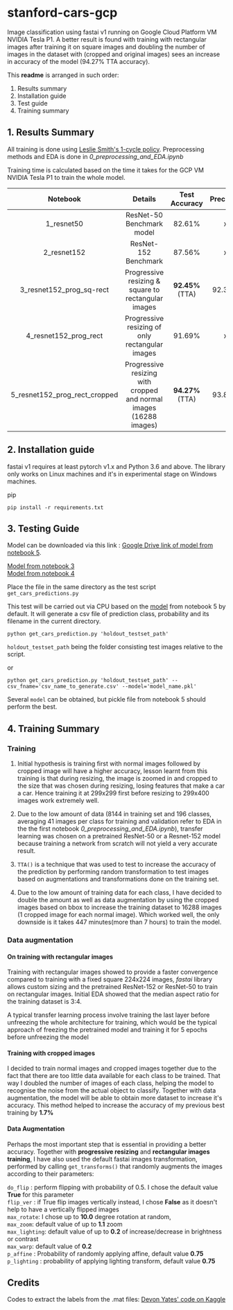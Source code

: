 # stanford-cars-gcp
Image classification using fastai v1 running on Google Cloud Platform VM NVIDIA Tesla P1. A better result is found with training with rectangular images after training it on square images and doubling the number of images in the dataset with (cropped and original images) sees an increase in accuracy of the model (94.27% TTA accuracy).  

This **readme** is arranged in such order: 
1. Results summary
2. Installation guide 
3. Test guide 
4. Training summary

## 1. Results Summary
All training is done using [Leslie Smith's 1-cycle policy](https://arxiv.org/pdf/1803.09820).
Preprocessing methods and EDA is done in *0_preprocessing_and_EDA.ipynb*

Training time is calculated based on the time it takes for the GCP VM NVIDIA Tesla P1 to train the whole model.

Notebook | Details | Test Accuracy | Precision | Recall | Epochs | Training time
:---: | :---: | :---: | :---: | :---: | :---: | :---:
1_resnet50 | ResNet-50 Benchmark model  | 82.61% | x | x | 35e | 49 minutes
2_resnet152 | ResNet-152 Benchmark | 87.56% | x | x | 35e |  104 minutes 
3_resnet152_prog_sq-rect | Progressive resizing & square to rectangular images| **92.45%**(TTA) | 92.39% | 92.12% | 35e | 240 minutes
4_resnet152_prog_rect | Progressive resizing of only rectangular images | 91.69% | x | x | 35e | 207 minutes 
5_resnet152_prog_rect_cropped | Progressive resizing with cropped and normal images (16288 images)  | **94.27%**(TTA) | 93.83% | 93.57% | 35e | 477 minutes

## 2. Installation guide

fastai v1 requires at least pytorch v1.x and Python 3.6 and above. The library only works on Linux machines and it's in experimental stage on Windows machines.  

pip
```
pip install -r requirements.txt
```


## 3. Testing Guide
Model can be downloaded via this link : [Google Drive link of model from notebook 5](https://drive.google.com/uc?export=download&confirm=uVfv&id=1ZY9yt5Gtkvoy4HEtEqFVjZzopGLaMOPq). <br>

[Model from notebook 3](https://drive.google.com/uc?export=download&confirm=Z9RS&id=1Z_p_KaVUnsoBUkAgqHAFSXabfeN8Sgz0)<br>
[Model from notebook 4](https://drive.google.com/uc?export=download&confirm=Qdde&id=1HOMDiBiteQGX5l3Qi_bH6CysbqlyRX7h)

Place the file in the same directory as the test script `get_cars_predictions.py`

This test will be carried out via CPU based on the [model](https://drive.google.com/uc?export=download&confirm=uVfv&id=1ZY9yt5Gtkvoy4HEtEqFVjZzopGLaMOPq) from notebook 5 by default. It will generate a csv file of prediction class, probability and its filename in the current directory.

```python get_cars_prediction.py 'holdout_testset_path'```

`holdout_testset_path` being the folder consisting test images relative to the script. 

or 

```python get_cars_prediction.py 'holdout_testset_path' --csv_fname='csv_name_to_generate.csv' --model='model_name.pkl' ```

Several `model` can be obtained, but pickle file from notebook 5 should perform the best. 

## 4. Training Summary
### Training

1. Initial hypothesis is training first with normal images followed by cropped image will have a higher accuracy, lesson learnt from this training is that during resizing, the image is zoomed in and cropped to the size that was chosen during resizing, losing features that make a car a car. Hence training it at 299x299 first before resizing to 299x400 images work extremely well. 

2. Due to the low amount of data (8144 in training set and 196 classes, averaging 41 images per class for training and validation refer to EDA in the the first notebook *0_preprocessing_and_EDA.ipynb*), transfer learning was chosen on a pretrained ResNet-50 or a Resnet-152 model because training a network from scratch will not yield a very accurate result. 

3. `TTA()` is a technique that was used to test to increase the accuracy of the prediction by performing random transformation to test images based on augmentations and transformations done on the training set.

4. Due to the low amount of training data for each class, I have decided to double the amount as well as data augmentation by using the cropped images based on bbox to increase the training dataset to 16288 images (1 cropped image for each normal image). Which worked well, the only downside is it takes 447 minutes(more than 7 hours) to train the model. 

### Data augmentation 
#### On training with rectangular images
Training with rectangular images showed to provide a faster convergence compared to training with a fixed square 224x224 images, _fastai_ library allows custom sizing and the pretrained ResNet-152 or ResNet-50 to train on rectangular images. Initial EDA showed that the median aspect ratio for the training dataset is 3:4. 

A typical transfer learning process involve training the last layer before unfreezing the whole architecture for training, which would be the typical approach of freezing the pretrained model and training it for 5 epochs before unfreezing the model

#### Training with cropped images
I decided to train normal images and cropped images together due to the fact that there are too little data available for each class to be trained. That way I doubled the number of images of each class, helping the model to recognise the noise from the actual object to classify. Together with data augmentation, the model will be able to obtain more dataset to increase it's accuracy. This method helped to increase the accuracy of my previous best training by **1.7%**

#### Data Augmentation 
Perhaps the most important step that is essential in providing a better accuracy. Together with **progressive resizing** and **rectangular images training**, I have also used the default fastai images transformation, performed by calling `get_transforms()` that randomly augments the images according to their parameters: <br>

`do_flip` : perform flipping with probability of 0.5. I chose the default value **True** for this parameter <br>
`flip_ver` : if True flip images vertically instead, I chose **False** as it doesn't help to have a vertically flipped images<br>
`max_rotate`: I chose up to **10.0** degree rotation at random, <br>
`max_zoom`: default value of up to **1.1** zoom<br>
`max_lighting`: default value of up to **0.2** of increase/decrease in brightness or contrast<br>
`max_warp`:  default value of **0.2**<br>
`p_affine` : Probability of randomly applying affine, default value **0.75**<br>
`p_lighting` : probability of applying lighting transform, default value **0.75** <br>

## Credits
Codes to extract the labels from the .mat files: [Devon Yates' code on Kaggle](https://www.kaggle.com/criticalmassacre/inaccurate-labels-in-stanford-cars-data-set)
